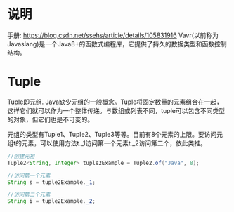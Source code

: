 # 说明
手册: https://blog.csdn.net/ssehs/article/details/105831916
Vavr(以前称为Javaslang)是一个Java8+的函数式编程库，它提供了持久的数据类型和函数控制结构。

# Tuple
Tuple即元组.
Java缺少元组的一般概念。Tuple将固定数量的元素组合在一起，这样它们就可以作为一个整体传递。与数组或列表不同，tuple可以包含不同类型的对象，但它们也是不可变的。

元组的类型有Tuple1、Tuple2、Tuple3等等。目前有8个元素的上限。要访问元组t的元素，可以使用方法t._1访问第一个元素t._2访问第二个，依此类推。

```Java
//创建元祖
Tuple2<String, Integer> tuple2Example = Tuple2.of("Java", 8);

//访问第一个元素
String s = tuple2Example._1;

//访问第二个元素
String i = tuple2Example._2;
```